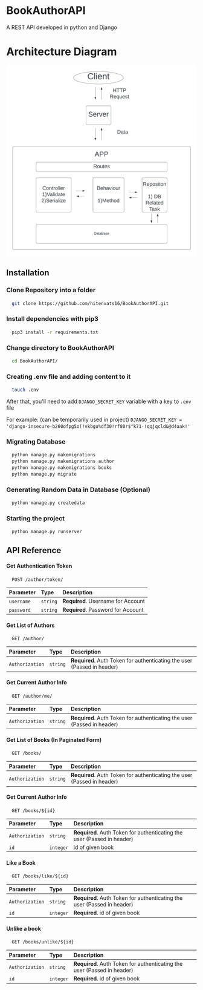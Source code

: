 
# BookAuthorAPI

A REST API developed in python and Django

# Architecture Diagram

![Architecture diagram](diagram/diagram.jpeg?raw=true "Title")

## Installation

### Clone Repository into a folder
```bash
  git clone https://github.com/hitenvats16/BookAuthorAPI.git
```

### Install dependencies with pip3

```bash
  pip3 install -r requirements.txt
```

### Change directory to BookAuthorAPI

```bash
  cd BookAuthorAPI/
```

### Creating .env file and adding content to it

```bash
  touch .env
```

After that, you'll need to add `DJANGO_SECRET_KEY` variable with a key to `.env` file

For example: (can be temporarily used in project)
`DJANGO_SECRET_KEY = 'django-insecure-b260ofpg5o(!vkbgu%df30!rf80r$^k71-!qqjqcld&@d4aak!'`

### Migrating Database

```bash
  python manage.py makemigrations
  python manage.py makemigrations author
  python manage.py makemigrations books
  python manage.py migrate
```

### Generating Random Data in Database (Optional)

```bash
  python manage.py createdata
```

### Starting the project

```bash
  python manage.py runserver
```


## API Reference

#### Get Authentication Token

```http
  POST /author/token/
```

| Parameter | Type     | Description                |
| :-------- | :------- | :------------------------- |
| `username` | `string` | **Required**. Username for Account |
| `password` | `string` | **Required**. Password for Account |

#### Get List of Authors

```http
  GET /author/
```
| Parameter | Type     | Description                       |
| :-------- | :------- | :-------------------------------- |
| `Authorization`      | `string` | **Required**. Auth Token for authenticating the user (Passed in header) |

#### Get Current Author Info

```http
  GET /author/me/
```

| Parameter | Type     | Description                       |
| :-------- | :------- | :-------------------------------- |
| `Authorization`      | `string` | **Required**. Auth Token for authenticating the user (Passed in header) |

#### Get List of Books (In Paginated Form)

```http
  GET /books/
```

| Parameter | Type     | Description                       |
| :-------- | :------- | :-------------------------------- |
| `Authorization`      | `string` | **Required**. Auth Token for authenticating the user (Passed in header) |

#### Get Current Author Info

```http
  GET /books/${id}
```

| Parameter | Type     | Description                       |
| :-------- | :------- | :-------------------------------- |
| `Authorization`      | `string` | **Required**. Auth Token for authenticating the user (Passed in header) |
| `id` | `integer` | id of given book |

#### Like a Book

```http
  GET /books/like/${id}
```

| Parameter | Type     | Description                       |
| :-------- | :------- | :-------------------------------- |
| `Authorization`      | `string` | **Required**. Auth Token for authenticating the user (Passed in header) |
| `id` | `integer` | **Required**. id of given book |

#### Unlike a book

```http
  GET /books/unlike/${id}
```

| Parameter | Type     | Description                       |
| :-------- | :------- | :-------------------------------- |
| `Authorization`      | `string` | **Required**. Auth Token for authenticating the user (Passed in header) |
| `id` | `integer` | **Required**. id of given book |
